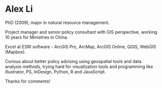 # Alex Li

PhD (2009), major in natural resource management.

Project manager and senior policy consultant with GIS perspective, working 10 years for Ministries in China.

Excel at ESRI software - ArcGIS Pro, ArcMap, ArcGIS Online, QGIS, WebGIS (Mapbox).

Curious about better policy advising using geospatial tools and data analysis methods, trying hard for visualization tools and programming like illustrator, PS, InDesign, Python, R and JavaScript.

Thanks for comments!

